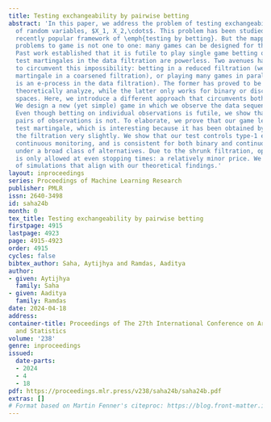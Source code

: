 ```yaml
---
title: Testing exchangeability by pairwise betting
abstract: 'In this paper, we address the problem of testing exchangeability of a sequence
  of random variables, $X_1, X_2,\cdots$. This problem has been studied under the
  recently popular framework of \emph{testing by betting}. But the mapping of testing
  problems to game is not one to one: many games can be designed for the same test.
  Past work established that it is futile to play single game betting on every observation:
  test martingales in the data filtration are powerless. Two avenues have been explored
  to circumvent this impossibility: betting in a reduced filtration (wealth is a test
  martingale in a coarsened filtration), or playing many games in parallel (wealth
  is an e-process in the data filtration). The former has proved to be difficult to
  theoretically analyze, while the latter only works for binary or discrete observation
  spaces. Here, we introduce a different approach that circumvents both drawbacks.
  We design a new (yet simple) game in which we observe the data sequence in pairs.
  Even though betting on individual observations is futile, we show that betting on
  pairs of observations is not. To elaborate, we prove that our game leads to a nontrivial
  test martingale, which is interesting because it has been obtained by shrinking
  the filtration very slightly. We show that our test controls type-1 error despite
  continuous monitoring, and is consistent for both binary and continuous observations,
  under a broad class of alternatives. Due to the shrunk filtration, optional stopping
  is only allowed at even stopping times: a relatively minor price. We provide a variety
  of simulations that align with our theoretical findings.'
layout: inproceedings
series: Proceedings of Machine Learning Research
publisher: PMLR
issn: 2640-3498
id: saha24b
month: 0
tex_title: Testing exchangeability by pairwise betting
firstpage: 4915
lastpage: 4923
page: 4915-4923
order: 4915
cycles: false
bibtex_author: Saha, Aytijhya and Ramdas, Aaditya
author:
- given: Aytijhya
  family: Saha
- given: Aaditya
  family: Ramdas
date: 2024-04-18
address:
container-title: Proceedings of The 27th International Conference on Artificial Intelligence
  and Statistics
volume: '238'
genre: inproceedings
issued:
  date-parts:
  - 2024
  - 4
  - 18
pdf: https://proceedings.mlr.press/v238/saha24b/saha24b.pdf
extras: []
# Format based on Martin Fenner's citeproc: https://blog.front-matter.io/posts/citeproc-yaml-for-bibliographies/
---
```

